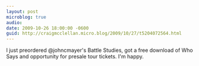 ```yaml
---
layout: post
microblog: true
audio: 
date: 2009-10-26 18:00:00 -0600
guid: http://craigmcclellan.micro.blog/2009/10/27/t5204072564.html
---
```

I just preordered @johncmayer's Battle Studies, got a free download of Who Says and opportunity for presale tour tickets.  I'm happy.
